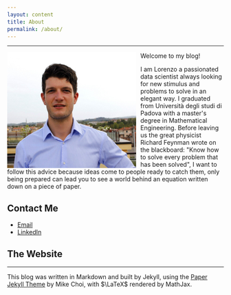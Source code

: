 ```yaml
---
layout: content
title: About
permalink: /about/
---
```


----
<img src="../figures/about.png" style="width: 300px;margin-right: 10px" img align="left">

Welcome to my blog!



I am Lorenzo a passionated data scientist always looking for new stimulus and problems to solve in an elegant way. I graduated from Università degli studi di Padova with a master's degree in Mathematical Engineering. Before leaving us the great physicist Richard Feynman wrote on the blackboard: "Know how to solve every problem that has been solved", I want to follow this advice because ideas come to people ready to catch them, only being prepared can lead you to see a world behind an equation written down on a piece of paper.


## Contact Me

- [Email](mailto:pralorenzo@gmail.com)
- [LinkedIn](https://www.linkedin.com/in/lorenzo-pradella-diomede/)

## The Website

----

This blog was written in Markdown and built by Jekyll, using the [Paper Jekyll Theme](https://deadbeef.me/paper-jekyll-theme/2017/07/quick-start) by Mike Choi, with $\LaTeX$ rendered by MathJax.
